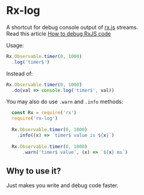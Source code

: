 # Rx-log

A shortcut for debug console output of [rx.js](https://github.com/Reactive-Extensions/RxJS) streams.  
Read this article [How to debug RxJS code](http://staltz.com/how-to-debug-rxjs-code.html)

Usage:
```javascript
Rx.Observable.timer(0, 1000)
  .log('timer$')
```
Instead of:
```javascript
Rx.Observable.timer(0, 1000)
  .do(val => console.log('timer$', val)) 
```

You may also do use `.warn` and `.info` methods:
```javascript
  const Rx = require('rx')
  require('rx-log')
  
  Rx.Observable.timer(0, 1000)
    .info((x) => `timer$ value is ${x}`)
    
  Rx.Observable.timer(0, 1000)
      .warn('timer$ value', (x) => `${x} ms`)
```
  
## Why to use it?
Just makes you write and debug code faster. 